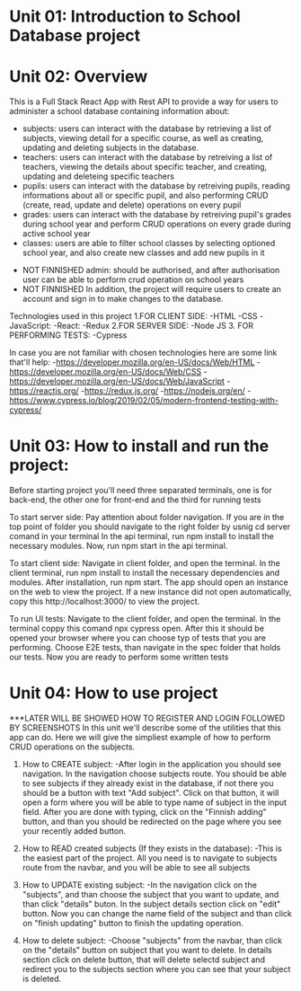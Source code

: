 # Unit 01: Introduction to School Database project

# Unit 02: Overview

This is a Full Stack React App with Rest API to provide a way for users to administer a school database containing information about:

- subjects: users can interact with the database by retrieving a list of subjects, viewing detail for a specific course, as well as creating, updating and deleting subjects in the database.
- teachers: users can interact with the database by retreiving a list of teachers, viewing the details about specific teacher, and creating,
  updating and deleteing specific teachers
- pupils: users can interact with the database by retreiving pupils, reading informations about all or specific pupil, and also performing CRUD (create, read, update and delete) operations on every pupil
- grades: users can interact with the database by retreiving pupil's grades during school year and perform CRUD operations on every grade during active school year
- classes: users are able to filter school classes by selecting optioned school year, and also create new classes and add new pupils in it

* NOT FINNISHED admin: should be authorised, and after authorisation user can be able to perform crud operation on school years
* NOT FINNISHED In addition, the project will require users to create an account and sign in to make changes to the database.

Technologies used in this project
1.FOR CLIENT SIDE:
-HTML
-CSS
-JavaScript:
-React:
-Redux
2.FOR SERVER SIDE:
-Node JS 3. FOR PERFORMING TESTS:
-Cypress

In case you are not familiar with chosen technologies here are some link that'll help: -https://developer.mozilla.org/en-US/docs/Web/HTML -https://developer.mozilla.org/en-US/docs/Web/CSS -https://developer.mozilla.org/en-US/docs/Web/JavaScript -https://reactjs.org/ -https://redux.js.org/ -https://nodejs.org/en/ -https://www.cypress.io/blog/2019/02/05/modern-frontend-testing-with-cypress/

# Unit 03: How to install and run the project:

Before starting project you'll need three separated terminals, one is for back-end, the other one for front-end and the third for running tests

To start server side:
Pay attention about folder navigation. If you are in the top point of folder you should navigate to the right folder by usnig cd server comand in your terminal
In the api terminal, run npm install to install the necessary modules.
Now, run npm start in the api terminal.

To start client side:
Navigate in client folder, and open the terminal.
In the client terminal, run npm install to install the necessary dependencies and modules.
After installation, run npm start. The app should open an instance on the web to view the project.
If a new instance did not open automatically, copy this http://localhost:3000/ to view the project.

To run UI tests:
Navigate to the client folder, and open the terminal.
In the terminal coppy this comand npx cypress open.
After this it should be opened your browser where you can choose typ of tests that you are performing.
Choose E2E tests, than navigate in the spec folder that holds our tests.
Now you are ready to perform some written tests

# Unit 04: How to use project

\*\*\*LATER WILL BE SHOWED HOW TO REGISTER AND LOGIN FOLLOWED BY SCREENSHOTS
In this unit we'll describe some of the utilities that this app can do.
Here we will give the simpliest example of how to perform CRUD operations on the subjects.

1. How to CREATE subject:
   -After login in the application you should see navigation. In the navigation choose subjects route.
   You should be able to see subjects if they already exist in the database, if not there you should be a button with text "Add subject".
   Click on that button, it will open a form where you will be able to type name of subject in the input field.
   After you are done with typing, click on the "Finnish adding" button, and than you should be redirected on the page where you see your recently added button.

2. How to READ created subjects (If they exists in the database):
   -This is the easiest part of the project. All you need is to navigate to subjects route from the navbar, and you will be able to see all subjects

3. How to UPDATE existing subject:
   -In the navigation click on the "subjects", and than choose the subject that you want to update, and than click "details" buton. In the subject details section click on "edit" button. Now you can change the name field of the subject and than click on "finish updating" button to finish the updating operation.

4. How to delete subject:
   -Choose "subjects" from the navbar, than click on the "details" button on subject that you want to delete. In details section click on delete button, that will delete selectd subject and redirect you to the subjects section where you can see that your subject is deleted.

